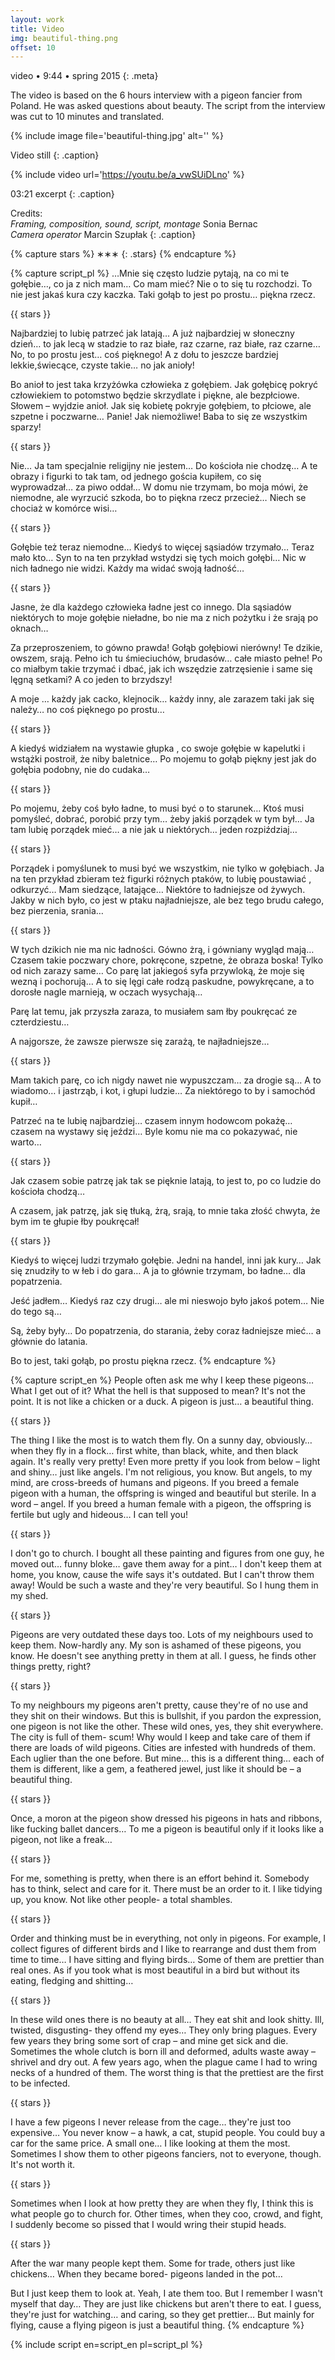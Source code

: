 ```yaml
---
layout: work
title: Video
img: beautiful-thing.png
offset: 10
---
```


video • 9:44 • spring 2015
{: .meta}

The video is based on the 6 hours interview with a pigeon fancier from Poland. He was asked questions about beauty. The script from the interview was cut to 10 minutes and translated.

{% include image file='beautiful-thing.jpg' alt='' %}

Video still
{: .caption}

{% include video url='https://youtu.be/a_vwSUiDLno' %}

03:21 excerpt
{: .caption}

Credits:  
_Framing, composition, sound, script, montage_ Sonia Bernac  
_Camera operator_ Marcin Szupłak
{: .caption}

{% capture stars %}
&lowast;&lowast;&lowast;
{: .stars}
{% endcapture %}

{% capture script_pl %}
…Mnie się często ludzie pytają, na co mi te gołębie…, co ja z nich mam… Co mam mieć? Nie o to się tu rozchodzi. To nie jest jakaś kura czy kaczka. Taki gołąb to jest po prostu… piękna rzecz.

{{ stars }}

Najbardziej to lubię patrzeć jak latają… A już najbardziej w słoneczny dzień… to jak lecą w stadzie to raz białe, raz czarne, raz białe, raz czarne… No, to po prostu jest… coś pięknego!
A z dołu to jeszcze bardziej lekkie,świecące, czyste takie… no jak anioły!

Bo anioł to jest taka krzyżówka człowieka z gołębiem. Jak gołębicę pokryć człowiekiem to potomstwo będzie skrzydlate i piękne, ale bezpłciowe. Słowem – wyjdzie anioł. Jak się kobietę pokryje gołębiem, to płciowe, ale szpetne i poczwarne… Panie! Jak niemożliwe! Baba to się ze wszystkim sparzy!

{{ stars }}

Nie… Ja tam specjalnie religijny nie jestem… Do kościoła nie chodzę… A te obrazy i figurki to tak tam, od jednego gościa kupiłem, co się wyprowadzał… za piwo oddał… W domu nie trzymam, bo moja mówi, że niemodne, ale wyrzucić szkoda, bo to piękna rzecz przecież… Niech se chociaż w komórce wisi…

{{ stars }}

Gołębie też teraz niemodne… Kiedyś to więcej sąsiadów trzymało… Teraz mało kto… Syn to na ten przykład wstydzi się tych moich gołębi… Nic w nich ładnego nie widzi. Każdy ma widać swoją ładność…

{{ stars }}

Jasne, że dla każdego człowieka ładne jest co innego. Dla sąsiadów niektórych to moje gołębie nieładne, bo nie ma z nich pożytku i że srają po oknach…

Za przeproszeniem, to gówno prawda! Gołąb gołębiowi nierówny! Te dzikie, owszem, srają. Pełno ich tu śmieciuchów, brudasów… całe miasto pełne! Po co miałbym takie trzymać i dbać, jak ich wszędzie zatrzęsienie i same się lęgną setkami? A co jeden to brzydszy!

A moje … każdy jak cacko, klejnocik… każdy inny, ale zarazem taki jak się należy… no coś pięknego po prostu…

{{ stars }}

A kiedyś widziałem na wystawie głupka , co swoje gołębie w kapelutki i wstążki postroił, że niby baletnice… Po mojemu to gołąb piękny jest jak do gołębia podobny, nie do cudaka…

{{ stars }}

Po mojemu, żeby coś było ładne, to musi być o to starunek… Ktoś musi pomyśleć, dobrać, porobić przy tym… żeby jakiś porządek w tym był… Ja tam lubię porządek mieć… a nie jak u niektórych… jeden rozpiździaj… 

{{ stars }}

Porządek i pomyślunek to musi być we wszystkim, nie tylko w gołębiach. Ja na ten przykład zbieram też figurki różnych ptaków, to lubię poustawiać , odkurzyć… Mam siedzące, latające… Niektóre to ładniejsze od żywych. Jakby w nich było, co jest w ptaku najładniejsze, ale bez tego brudu całego, bez pierzenia, srania…

{{ stars }}

W tych dzikich nie ma nic ładności. Gówno żrą, i gówniany wygląd mają… Czasem takie poczwary chore, pokręcone, szpetne, że obraza boska! Tylko od nich zarazy same… Co parę lat jakiegoś syfa przywloką, że moje się wezną i pochorują… A to się lęgi całe rodzą paskudne, powykręcane, a to dorosłe nagle marnieją, w oczach wysychają…

Parę lat temu, jak przyszła zaraza, to musiałem sam łby poukręcać ze czterdziestu…

A najgorsze, że zawsze pierwsze się zarażą, te najładniejsze…	

{{ stars }}

Mam takich parę, co ich nigdy nawet nie wypuszczam… za drogie są… A to wiadomo… i jastrząb, i kot, i głupi ludzie… Za niektórego to by i samochód kupił…

Patrzeć na te lubię najbardziej… czasem innym hodowcom pokażę… czasem na wystawy się jeździ… Byle komu nie ma co pokazywać, nie warto…

{{ stars }}

Jak czasem sobie patrzę jak tak se pięknie latają, to jest to, po co ludzie do kościoła chodzą…

A czasem, jak patrzę, jak się tłuką, żrą, srają, to mnie taka złość chwyta, że bym im te głupie łby poukręcał!

{{ stars }}

Kiedyś to więcej ludzi trzymało gołębie. Jedni na handel, inni jak kury… Jak się znudziły to w łeb i do gara… A ja to głównie trzymam, bo ładne… dla popatrzenia.

Jeść jadłem… Kiedyś raz czy drugi… ale mi nieswojo było jakoś potem… Nie do tego są…

Są, żeby były… Do popatrzenia, do starania, żeby coraz ładniejsze mieć… a głównie do latania.

Bo to jest, taki gołąb, po prostu piękna rzecz.
{% endcapture %}

{% capture script_en %}
People often ask me why I keep these pigeons… What I get out of it? What the hell is that supposed to mean? It's not the point. It is not like a chicken or a duck. A pigeon is just… a beautiful thing. 

{{ stars }}

The thing I like the most is to watch them fly. On a sunny day, obviously… when they fly in a flock… first white, than black, white, and then black again. It's really very pretty!
Even more pretty if you look from below – light and shiny… just like angels. I'm not religious, you know. But angels, to my mind, are cross-breeds of humans and pigeons. If you breed a female pigeon with a human, the offspring is winged and beautiful but sterile. In a word – angel. If you breed a human female with a pigeon, the offspring is fertile but ugly and hideous… I can tell you! 

{{ stars }}

I don't go to church. I bought all these painting and figures from one guy, he moved out… funny bloke… gave them away for a pint… I don't keep them at home, you know, cause the wife says it's outdated. But I can't throw them away! Would be such a waste and they're very beautiful. So I hung them in my shed.

{{ stars }}

Pigeons are very outdated these days too. Lots of my neighbours used to keep them. Now-hardly any. My son is ashamed of these pigeons, you know. He doesn't see anything pretty in them at all. I guess, he finds other things pretty, right?

{{ stars }}

To my neighbours my pigeons aren't pretty, cause they're of no use and they shit on their windows. 
But this is bullshit, if you pardon the expression, one pigeon is not like the other. These wild ones, yes, they shit everywhere. The city is full of them- scum! Why would I keep and take care of them if there are loads of wild pigeons. Cities are infested with hundreds of them. Each uglier than the one before.
But mine… this is a different thing… each of them is different, like a gem, a feathered jewel, just like it should be – a beautiful thing. 

{{ stars }}

Once, a moron at the pigeon show dressed his pigeons in hats and ribbons, like fucking ballet dancers… To me a pigeon is beautiful only if it looks like a pigeon, not like a freak…

{{ stars }}

For me, something is pretty, when there is an effort behind it. Somebody has to think, select and care for it. There must be an order to it. I like tidying up, you know. Not like other people- a total shambles.

{{ stars }}

Order and thinking must be in everything, not only in pigeons. For example, I collect figures of different birds and I like to rearrange and dust them from time to time… I have sitting and flying birds… Some of them are prettier than real ones. As if you took what is most beautiful in a bird but without its eating, fledging and shitting…

{{ stars }}

In these wild ones there is no beauty at all… They eat shit and look shitty. Ill, twisted, disgusting- they offend my eyes… They only bring plagues. Every few years they bring some sort of crap – and mine get sick and die. Sometimes the whole clutch is born ill and deformed, adults waste away – shrivel and dry out. A few years ago, when the plague came I had to wring necks of a hundred of them. The worst thing is that the prettiest are the first to be infected.

{{ stars }}

I have a few pigeons I never release from the cage… they're just too expensive… You never know – a hawk, a cat, stupid people. You could buy a car for the same price. A small one… I like looking at them the most. Sometimes I show them to other pigeons fanciers, not to everyone, though. It's not worth it.

{{ stars }}

Sometimes when I look at how pretty they are when they fly, I think this is what people go to church for. Other times, when they coo, crowd, and fight, I suddenly become so pissed that I would wring their stupid heads. 

{{ stars }}

After the war many people kept them. Some for trade, others just like chickens… When they became bored- pigeons landed in the pot… 

But I just keep them to look at. Yeah, I ate them too. But I remember I wasn't myself that day… They are just like chickens but aren't there to eat. I guess, they're just for watching… and caring, so they get prettier… But mainly for flying, cause a flying pigeon is just a beautiful thing. 
{% endcapture %}

{% include script en=script_en pl=script_pl %}
